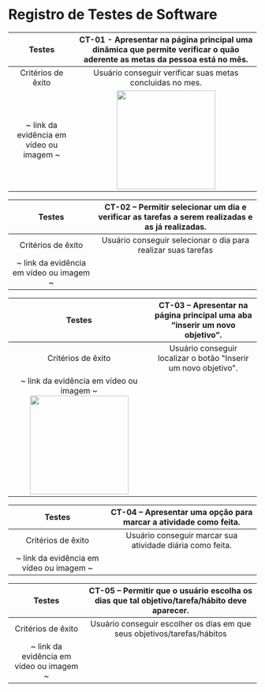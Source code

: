 # Registro de Testes de Software


| Testes 	| **CT-01 - Apresentar na página principal uma dinâmica que permite verificar o quão aderente as metas da pessoa está no mês.** |
|:---:	|:---:	| 
| Critérios de êxito | Usuário conseguir verificar suas metas concluidas no mes. |
| ~ link da evidência em vídeo ou imagem ~ |  <img width="200px" src="https://user-images.githubusercontent.com/103972585/228393668-a05cc74e-a5b0-4096-8f01-dda67c617766.gif"/>


| Testes 	| **CT-02 – Permitir selecionar um dia e verificar as tarefas a serem realizadas e as já realizadas.** |
|:---:	|:---:	| 
| Critérios de êxito | Usuário conseguir selecionar o dia para realizar suas tarefas |
| ~ link da evidência em vídeo ou imagem ~ |


| Testes 	| **CT-03 – Apresentar na página principal uma aba “inserir um novo objetivo”.** |
|:---:	|:---:	| 
| Critérios de êxito | Usuário conseguir localizar o botão "Inserir um novo objetivo". |
| ~ link da evidência em vídeo ou imagem ~ <img width="200px" src="https://user-images.githubusercontent.com/103972585/228393668-a05cc74e-a5b0-4096-8f01-dda67c617766.gif"/> |


| Testes 	| **CT-04 – Apresentar uma opção para marcar a atividade como feita.** |
|:---:	|:---:	| 
| Critérios de êxito | Usuário conseguir marcar sua atividade diária como feita. |
| ~ link da evidência em vídeo ou imagem ~ |


| Testes 	| **CT-05 – Permitir que o usuário escolha os dias que tal objetivo/tarefa/hábito deve aparecer.** |
|:---:	|:---:	| 
| Critérios de êxito | Usuário conseguir escolher os dias em que seus objetivos/tarefas/hábitos |
| ~ link da evidência em vídeo ou imagem ~ |
